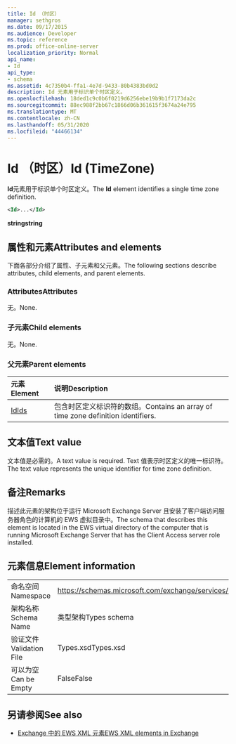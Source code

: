 ```yaml
---
title: Id （时区）
manager: sethgros
ms.date: 09/17/2015
ms.audience: Developer
ms.topic: reference
ms.prod: office-online-server
localization_priority: Normal
api_name:
- Id
api_type:
- schema
ms.assetid: 4c7350b4-ffa1-4e7d-9433-80b4383bd0d2
description: Id 元素用于标识单个时区定义。
ms.openlocfilehash: 18ded1c9c0b6f0219d6256ebe19b9b1f7173da2c
ms.sourcegitcommit: 88ec988f2bb67c1866d06b361615f3674a24e795
ms.translationtype: MT
ms.contentlocale: zh-CN
ms.lasthandoff: 05/31/2020
ms.locfileid: "44466134"
---
```

# <a name="id-timezone"></a><span data-ttu-id="e7301-103">Id （时区）</span><span class="sxs-lookup"><span data-stu-id="e7301-103">Id (TimeZone)</span></span>

<span data-ttu-id="e7301-104">**Id**元素用于标识单个时区定义。</span><span class="sxs-lookup"><span data-stu-id="e7301-104">The **Id** element identifies a single time zone definition.</span></span> 
  
```xml
<Id>...</Id>
```

 <span data-ttu-id="e7301-105">**string**</span><span class="sxs-lookup"><span data-stu-id="e7301-105">**string**</span></span>
## <a name="attributes-and-elements"></a><span data-ttu-id="e7301-106">属性和元素</span><span class="sxs-lookup"><span data-stu-id="e7301-106">Attributes and elements</span></span>

<span data-ttu-id="e7301-107">下面各部分介绍了属性、子元素和父元素。</span><span class="sxs-lookup"><span data-stu-id="e7301-107">The following sections describe attributes, child elements, and parent elements.</span></span>
  
### <a name="attributes"></a><span data-ttu-id="e7301-108">Attributes</span><span class="sxs-lookup"><span data-stu-id="e7301-108">Attributes</span></span>

<span data-ttu-id="e7301-109">无。</span><span class="sxs-lookup"><span data-stu-id="e7301-109">None.</span></span>
  
### <a name="child-elements"></a><span data-ttu-id="e7301-110">子元素</span><span class="sxs-lookup"><span data-stu-id="e7301-110">Child elements</span></span>

<span data-ttu-id="e7301-111">无。</span><span class="sxs-lookup"><span data-stu-id="e7301-111">None.</span></span>
  
### <a name="parent-elements"></a><span data-ttu-id="e7301-112">父元素</span><span class="sxs-lookup"><span data-stu-id="e7301-112">Parent elements</span></span>

|<span data-ttu-id="e7301-113">**元素**</span><span class="sxs-lookup"><span data-stu-id="e7301-113">**Element**</span></span>|<span data-ttu-id="e7301-114">**说明**</span><span class="sxs-lookup"><span data-stu-id="e7301-114">**Description**</span></span>|
|:-----|:-----|
|[<span data-ttu-id="e7301-115">Id</span><span class="sxs-lookup"><span data-stu-id="e7301-115">Ids</span></span>](ids.md) <br/> |<span data-ttu-id="e7301-116">包含时区定义标识符的数组。</span><span class="sxs-lookup"><span data-stu-id="e7301-116">Contains an array of time zone definition identifiers.</span></span>  <br/> |
   
## <a name="text-value"></a><span data-ttu-id="e7301-117">文本值</span><span class="sxs-lookup"><span data-stu-id="e7301-117">Text value</span></span>

<span data-ttu-id="e7301-118">文本值是必需的。</span><span class="sxs-lookup"><span data-stu-id="e7301-118">A text value is required.</span></span> <span data-ttu-id="e7301-119">Text 值表示时区定义的唯一标识符。</span><span class="sxs-lookup"><span data-stu-id="e7301-119">The text value represents the unique identifier for time zone definition.</span></span>
  
## <a name="remarks"></a><span data-ttu-id="e7301-120">备注</span><span class="sxs-lookup"><span data-stu-id="e7301-120">Remarks</span></span>

<span data-ttu-id="e7301-121">描述此元素的架构位于运行 Microsoft Exchange Server 且安装了客户端访问服务器角色的计算机的 EWS 虚拟目录中。</span><span class="sxs-lookup"><span data-stu-id="e7301-121">The schema that describes this element is located in the EWS virtual directory of the computer that is running Microsoft Exchange Server that has the Client Access server role installed.</span></span>
  
## <a name="element-information"></a><span data-ttu-id="e7301-122">元素信息</span><span class="sxs-lookup"><span data-stu-id="e7301-122">Element information</span></span>

|||
|:-----|:-----|
|<span data-ttu-id="e7301-123">命名空间</span><span class="sxs-lookup"><span data-stu-id="e7301-123">Namespace</span></span>  <br/> |https://schemas.microsoft.com/exchange/services/2006/types  <br/> |
|<span data-ttu-id="e7301-124">架构名称</span><span class="sxs-lookup"><span data-stu-id="e7301-124">Schema Name</span></span>  <br/> |<span data-ttu-id="e7301-125">类型架构</span><span class="sxs-lookup"><span data-stu-id="e7301-125">Types schema</span></span>  <br/> |
|<span data-ttu-id="e7301-126">验证文件</span><span class="sxs-lookup"><span data-stu-id="e7301-126">Validation File</span></span>  <br/> |<span data-ttu-id="e7301-127">Types.xsd</span><span class="sxs-lookup"><span data-stu-id="e7301-127">Types.xsd</span></span>  <br/> |
|<span data-ttu-id="e7301-128">可以为空</span><span class="sxs-lookup"><span data-stu-id="e7301-128">Can be Empty</span></span>  <br/> |<span data-ttu-id="e7301-129">False</span><span class="sxs-lookup"><span data-stu-id="e7301-129">False</span></span>  <br/> |
   
## <a name="see-also"></a><span data-ttu-id="e7301-130">另请参阅</span><span class="sxs-lookup"><span data-stu-id="e7301-130">See also</span></span>



- [<span data-ttu-id="e7301-131">Exchange 中的 EWS XML 元素</span><span class="sxs-lookup"><span data-stu-id="e7301-131">EWS XML elements in Exchange</span></span>](ews-xml-elements-in-exchange.md)

